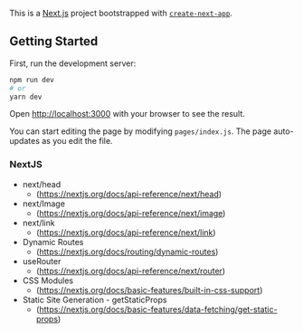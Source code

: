 This is a [Next.js](https://nextjs.org/) project bootstrapped with [`create-next-app`](https://github.com/vercel/next.js/tree/canary/packages/create-next-app).

## Getting Started

First, run the development server:

```bash
npm run dev
# or
yarn dev
```

Open [http://localhost:3000](http://localhost:3000) with your browser to see the result.

You can start editing the page by modifying `pages/index.js`. The page auto-updates as you edit the file.

 ### NextJS

 - next/head
    - (https://nextjs.org/docs/api-reference/next/head)
 - next/Image
    - (https://nextjs.org/docs/api-reference/next/image)
 - next/link
    - (https://nextjs.org/docs/api-reference/next/link)
 - Dynamic Routes
    - (https://nextjs.org/docs/routing/dynamic-routes)
 - useRouter
    - (https://nextjs.org/docs/api-reference/next/router)
 - CSS Modules
    - (https://nextjs.org/docs/basic-features/built-in-css-support)
 - Static Site Generation - getStaticProps
    - (https://nextjs.org/docs/basic-features/data-fetching/get-static-props)